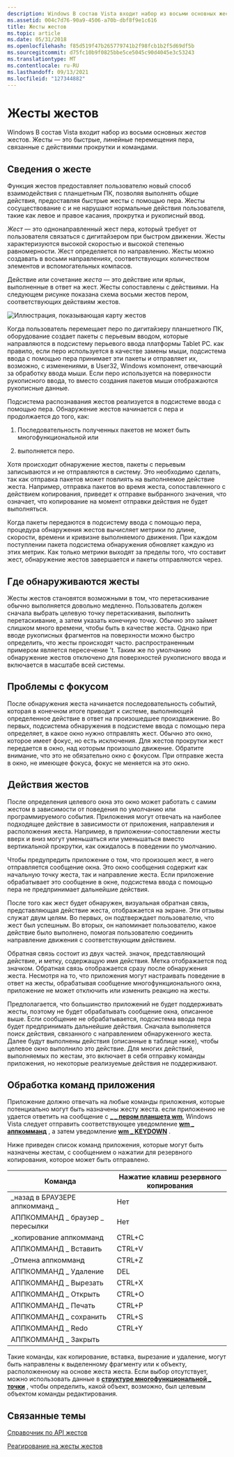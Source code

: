 ```yaml
---
description: Windows В состав Vista входит набор из восьми основных жестов жестов. Жесты — это быстрые, линейные перемещения пера, связанные с действиями прокрутки и командами.
ms.assetid: 004c7d76-90a9-4506-a70b-dbf8f9e1c616
title: Жесты жестов
ms.topic: article
ms.date: 05/31/2018
ms.openlocfilehash: f85d519f47b265779741b2f98fcb1b2f5d69df5b
ms.sourcegitcommit: d75fc10b9f0825bbe5ce5045c90d4045e3c53243
ms.translationtype: MT
ms.contentlocale: ru-RU
ms.lasthandoff: 09/13/2021
ms.locfileid: "127344882"
---
```

# <a name="flicks-gestures"></a>Жесты жестов

Windows В состав Vista входит набор из восьми основных *жестов* жестов. Жесты — это быстрые, линейные перемещения пера, связанные с действиями прокрутки и командами.

## <a name="flick-details"></a>Сведения о жесте

Функция жестов предоставляет пользователю новый способ взаимодействия с планшетным ПК, позволяя выполнять общие действия, предоставляя быстрые жесты с помощью пера. Жесты сосуществование с и не нарушают нормальные действия пользователя, такие как левое и правое касания, прокрутка и рукописный ввод.

*Жест* — это однонаправленный жест пера, который требует от пользователя связаться с дигитайзером при быстром движении. Жесты характеризуются высокой скоростью и высокой степенью равномерности. Жест определяется по направлению. Жесты можно создавать в восьми направлениях, соответствующих количеством элементов и вспомогательных компасов.

Действие *или* сочетание *жеста* — это действие или ярлык, выполненные в ответ на жест. Жесты сопоставлены с действиями. На следующем рисунке показана схема восьми жестов пером, соответствующих действиям жестов.

![Иллюстрация, показывающая карту жестов](images/2647eb2d-36d0-4610-b923-fa3530d1e640.jpg)

Когда пользователь перемещает перо по дигитайзеру планшетного ПК, оборудование создает пакеты с перьевым вводом, которые направляются в подсистему перьевого ввода платформы Tablet PC. как правило, если перо используется в качестве замены мыши, подсистема ввода с помощью пера принимает эти пакеты и отправляет их, возможно, с изменениями, в User32, Windows компонент, отвечающий за обработку ввода мыши. Если перо используется на поверхности рукописного ввода, то вместо создания пакетов мыши отображаются рукописные данные.

Подсистема распознавания жестов реализуется в подсистеме ввода с помощью пера. Обнаружение жестов начинается с пера и продолжается до того, как:

1) Последовательность полученных пакетов не может быть многофункциональной или

2) выполняется перо.

Хотя происходит обнаружение жестов, пакеты с перьевым записываются и не отправляются в систему. Это необходимо сделать, так как отправка пакетов может повлиять на выполняемое действие жеста. Например, отправка пакетов во время жеста, сопоставленного с действием копирования, приведет к отправке выбранного значения, что означает, что копирование на момент отправки действия не будет выполняться.

Когда пакеты передаются в подсистему ввода с помощью пера, процедура обнаружения жестов вычисляет метрики по длине, скорости, времени и кривизне выполняемого движения. При каждом поступлении пакета подсистема обнаружения обновляет каждую из этих метрик. Как только метрики выходят за пределы того, что составит жест, обнаружение жестов завершается и пакеты отправляются через.

## <a name="where-flicks-are-detected"></a>Где обнаруживаются жесты

Жесты жестов становятся возможными в том, что перетаскивание обычно выполняется довольно медленно. Пользователь должен сначала выбрать целевую точку перетаскивания, выполнить перетаскивание, а затем указать конечную точку. Обычно это займет слишком много времени, чтобы быть в качестве жеста. Однако при вводе рукописных фрагментов на поверхности можно быстро определить, что жесты происходят часто. распространенным примером является пересечение 't. Таким же по умолчанию обнаружение жестов отключено для поверхностей рукописного ввода и включается в масштабе всей системы.

## <a name="focus-issues"></a>Проблемы с фокусом

После обнаружения жеста начинается последовательность событий, которая в конечном итоге приводит к системе, выполняющей определенное действие в ответ на произошедшее произдвижение. Во первых, подсистема обнаружения в подсистеме ввода с помощью пера определяет, в какое окно нужно отправлять жест. Обычно это окно, которое имеет фокус, но есть исключения. Для жестов прокрутки жест передается в окно, над которым произошло движение. Обратите внимание, что это не обязательно окно с фокусом. При отправке жеста в окно, не имеющее фокуса, фокус не меняется на это окно.

## <a name="flick-actions"></a>Действия жестов

После определения целевого окна это окно может работать с самим жестом в зависимости от поведения по умолчанию или программируемого события. Приложения могут отвечать на наиболее подходящее действие в зависимости от приложения, направления и расположения жеста. Например, в приложении-сопоставлении жесты вверх и вниз могут уменьшаться или уменьшаться вместо вертикальной прокрутки, как ожидалось в поведении по умолчанию.

Чтобы предупредить приложение о том, что произошел жест, в него отправляется сообщение окна. Это окно сообщения содержит как начальную точку жеста, так и направление жеста. Если приложение обрабатывает это сообщение в окне, подсистема ввода с помощью пера не предпринимает дальнейшие действия.

После того как жест будет обнаружен, визуальная обратная связь, представляющая действие жеста, отображается на экране. Эти отзывы служат двум целям. Во первых, он подтверждает пользователю, что жест был успешным. Во вторых, он напоминает пользователю, какое действие было выполнено, помогая пользователю соединить направление движения с соответствующим действием.

Обратная связь состоит из двух частей. значок, представляющий действие, и метку, содержащую имя действия. Метка отображается под значком. Обратная связь отображается сразу после обнаружения жеста. Несмотря на то, что приложения могут настраивать поведение в ответ на жесты, обрабатывая сообщение многофункционального окна, приложение не может отключить или изменить реакцию на жесты.

Предполагается, что большинство приложений не будет поддерживать жесты, поэтому не будет обрабатывать сообщение окна, описанное выше. Если сообщение не обрабатывается, подсистема ввода пера будет предпринимать дальнейшие действия. Сначала выполняется поиск действия, связанного с направлением обнаруженного жеста. Далее будут выполнены действия (описанные в таблице ниже), чтобы целевое окно выполнило это действие. Для многих действий, выполняемых по жестам, это включает в себя отправку команды приложения, но некоторые реализуемые действия не поддерживают.

## <a name="processing-application-commands"></a>Обработка команд приложения

Приложение должно отвечать на любые команды приложения, которые потенциально могут быть назначены жесту жеста. если приложению не удается ответить на сообщение с [**\_ \_ пером планшета wm**](wm-tablet-flick-message.md), Windows Vista следует отправить соответствующее уведомление [**wm \_ аппкомманд**](/windows/desktop/inputdev/wm-appcommand) , а затем уведомление [**wm \_ KEYDOWN**](/windows/desktop/inputdev/wm-keydown) .

Ниже приведен список команд приложения, которые могут быть назначены жестам, с сообщением о нажатии для резервного копирования, которое может быть отправлено.



| Команда                                  | Нажатие клавиш резервного копирования  |
|------------------------------------------|-------------------|
| \_назад в БРАУЗЕРЕ аппкомманд \_<br/> | Нет<br/>   |
| АППКОММАНД \_ браузер \_ пересылки<br/>  | Нет<br/>   |
| \_копирование аппкомманд<br/>              | CTRL+C<br/> |
| АППКОММАНД \_ Вставить<br/>             | CTRL+V<br/> |
| \_Отмена аппкомманд<br/>              | CTRL+Z<br/> |
| АППКОММАНД \_ Удаление<br/>            | DEL<br/>    |
| АППКОММАНД \_ Вырезать<br/>               | CTRL+X<br/> |
| АППКОММАНД \_ Открыть<br/>              | CTRL+O<br/> |
| АППКОММАНД \_ Печать<br/>             | CTRL+P<br/> |
| АППКОММАНД \_ сохранить<br/>              | CTRL+S<br/> |
| АППКОММАНД \_ Redo<br/>              | CTRL+Y<br/> |
| АППКОММАНД \_ Закрыть<br/>             |                   |



 

Такие команды, как копирование, вставка, вырезание и удаление, могут быть направлены к выделенному фрагменту или к объекту, расположенному на основе жеста жеста. Если выбор отсутствует, можно использовать данные в [**структуре многофункциональной \_ точки**](/windows/desktop/api/tabflicks/ns-tabflicks-flick_point) , чтобы определить, какой объект, возможно, был целевым объектом команды редактирования.

## <a name="related-topics"></a>Связанные темы

<dl> <dt>

[Справочник по API жестов](flicks-api-reference.md)
</dt> <dt>

[Реагирование на жесты жестов](/previous-versions//dd356077(v=vs.85))
</dt> </dl>

 

